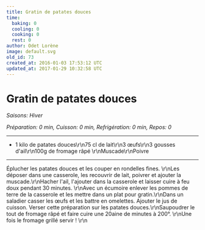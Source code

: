 ```yaml
---
title: Gratin de patates douces
time:
  baking: 0
  cooling: 0
  cooking: 0
  rest: 0
author: Odet Lorène
image: default.svg
old_id: 73
created_at: 2016-01-03 17:53:12 UTC
updated_at: 2017-01-29 10:32:58 UTC
---
```


# Gratin de patates douces

_Saisons: Hiver_

_Préparation: 0 min, Cuisson: 0 min, Refrigération: 0 min, Repos: 0_

---

- 1 kilo de patates douces\r\n75 cl de lait\r\n3 œufs\r\n3 gousses d'ail\r\n100g de fromage râpé \r\nMuscade\r\nPoivre

---

Éplucher les patates douces et les couper en rondelles fines. \r\nLes déposer dans une casserole, les recouvrir de lait, poivrer et ajouter la muscade.\r\nHacher l'ail, l'ajouter dans la casserole et laisser cuire à feu doux pendant 30 minutes. \r\nAvec un écumoire enlever les pommes de terre de la casserole et les mettre dans un plat pour gratin.\r\nDans un saladier casser les œufs et les battre en omelettes. Ajouter le jus de cuisson. Verser cette préparation sur les patates douces.\r\nSaupoudrer le tout de fromage râpé et faire cuire une 20aine de minutes à 200°. \r\nUne fois le fromage grillé servir ! \r\n

